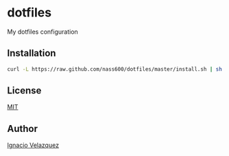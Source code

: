 # dotfiles

My dotfiles configuration


## Installation

```bash
curl -L https://raw.github.com/nass600/dotfiles/master/install.sh | sh
```

## License

[MIT](LICENSE)

## Author

[Ignacio Velazquez](http://ignaciovelazquez.es)
